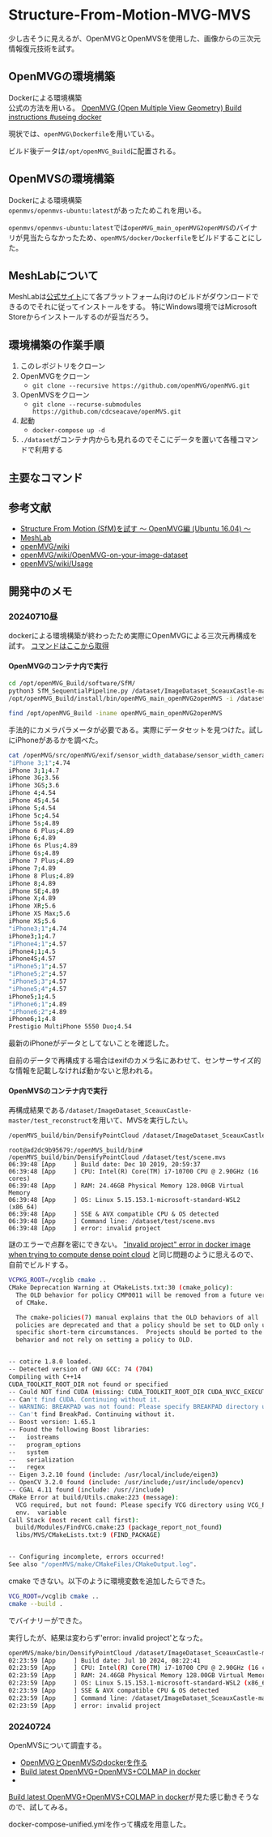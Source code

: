 # Structure-From-Motion-MVG-MVS
少し古そうに見えるが、OpenMVGとOpenMVSを使用した、画像からの三次元情報復元技術を試す。

## OpenMVGの環境構築
Dockerによる環境構築  
公式の方法を用いる。
[OpenMVG (Open Multiple View Geometry) Build instructions #useing docker](https://github.com/openMVG/openMVG/blob/master/BUILD.md#using-docker)

現状では、`openMVG\Dockerfile`を用いている。

ビルド後データは`/opt/openMVG_Build`に配置される。


## OpenMVSの環境構築
Dockerによる環境構築  
`openmvs/openmvs-ubuntu:latest`があったためこれを用いる。

`openmvs/openmvs-ubuntu:latest`では`openMVG_main_openMVG2openMVS`のバイナリが見当たらなかったため、`openMVS/docker/Dockerfile`をビルドすることにした。

## MeshLabについて
MeshLabは[公式サイト](https://www.meshlab.net/)にて各プラットフォーム向けのビルドがダウンロードできるのでそれに従ってインストールをする。
特にWindows環境ではMicrosoft Storeからインストールするのが妥当だろう。


## 環境構築の作業手順
1. このレポジトリをクローン
1. OpenMVGをクローン
   - `git clone --recursive https://github.com/openMVG/openMVG.git`
2. OpenMVSをクローン
   - `git clone --recurse-submodules https://github.com/cdcseacave/openMVS.git`
3. 起動
   - `docker-compose up -d`
4. `./dataset`がコンテナ内からも見れるのでそこにデータを置いて各種コマンドで利用する


## 主要なコマンド


## 参考文献
- [Structure From Motion (SfM)を試す 〜 OpenMVG編 (Ubuntu 16.04) 〜](https://qiita.com/fujin/items/d816a7e9b8c2577a7e37)
- [MeshLab](https://www.meshlab.net/)
- [openMVG/wiki](https://github.com/openMVG/openMVG/wiki)
- [openMVG/wiki/OpenMVG-on-your-image-dataset](https://github.com/openMVG/openMVG/wiki/OpenMVG-on-your-image-dataset)
- [openMVS/wiki/Usage](https://github.com/cdcseacave/openMVS/wiki/Usage#viewer-usage)


## 開発中のメモ
### 20240710昼
dockerによる環境構築が終わったため実際にOpenMVGによる三次元再構成を試す。
[コマンドはここから取得](https://github.com/openMVG/openMVG/wiki/OpenMVG-on-your-image-dataset)

#### OpenMVGのコンテナ内で実行
```bash
cd /opt/openMVG_Build/software/SfM/
python3 SfM_SequentialPipeline.py /dataset/ImageDataset_SceauxCastle-master/images/ /dataset/ImageDataset_SceauxCastle-master/test_reconstruct
/opt/openMVG_Build/install/bin/openMVG_main_openMVG2openMVS -i /dataset/ImageDataset_SceauxCastle-master/test_reconstruct/reconstruction_sequential/sfm_data.bin -o /dataset/ImageDataset_SceauxCastle-master/test_reconstruct/scene.mvs -d /dataset/ImageDataset_SceauxCastle-master/test_reconstruct/scene_undistorted_images

find /opt/openMVG_Build -iname openMVG_main_openMVG2openMVS
```

手法的にカメラパラメータが必要である。実際にデータセットを見つけた。試しにiPhoneがあるかを調べた。
```bash
cat /openMVG/src/openMVG/exif/sensor_width_database/sensor_width_camera_database.txt | grep iPhone
"iPhone 3;1";4.74
iPhone 3;1;4.7
iPhone 3G;3.56
iPhone 3GS;3.6
iPhone 4;4.54
iPhone 4S;4.54
iPhone 5;4.54
iPhone 5c;4.54
iPhone 5s;4.89
iPhone 6 Plus;4.89
iPhone 6;4.89
iPhone 6s Plus;4.89
iPhone 6s;4.89
iPhone 7 Plus;4.89
iPhone 7;4.89
iPhone 8 Plus;4.89
iPhone 8;4.89
iPhone SE;4.89
iPhone X;4.89
iPhone XR;5.6
iPhone XS Max;5.6
iPhone XS;5.6
"iPhone3;1";4.74
iPhone3;1;4.7
"iPhone4;1";4.57
iPhone4;1;4.5
iPhone4S;4.57
"iPhone5;1";4.57
"iPhone5;2";4.57
"iPhone5;3";4.57
"iPhone5;4";4.57
iPhone5;1;4.5
"iPhone6;1";4.89
"iPhone6;2";4.89
iPhone6;1;4.8
Prestigio MultiPhone 5550 Duo;4.54
```
最新のiPhoneがデータとしてないことを確認した。

自前のデータで再構成する場合はexifのカメラ名にあわせて、センサーサイズ的な情報を記載しなければ動かないと思われる。

#### OpenMVSのコンテナ内で実行
再構成結果である`/dataset/ImageDataset_SceauxCastle-master/test_reconstruct`を用いて、MVSを実行したい。

```bash
/openMVS_build/bin/DensifyPointCloud /dataset/ImageDataset_SceauxCastle-master/test_reconstruct/scene.mvs
```
```
root@ad2dc9b95679:/openMVS_build/bin# /openMVS_build/bin/DensifyPointCloud /dataset/test/scene.mvs 
06:39:48 [App     ] Build date: Dec 10 2019, 20:59:37
06:39:48 [App     ] CPU: Intel(R) Core(TM) i7-10700 CPU @ 2.90GHz (16 cores)
06:39:48 [App     ] RAM: 24.46GB Physical Memory 128.00GB Virtual Memory
06:39:48 [App     ] OS: Linux 5.15.153.1-microsoft-standard-WSL2 (x86_64)
06:39:48 [App     ] SSE & AVX compatible CPU & OS detected
06:39:48 [App     ] Command line: /dataset/test/scene.mvs
06:39:48 [App     ] error: invalid project
```
謎のエラーで点群を密にできない。
["invalid project" error in docker image when trying to compute dense point cloud](https://github.com/cdcseacave/openMVS/issues/1056)
と同じ問題のように思えるので、自前でビルドする。

```bash
VCPKG_ROOT=/vcglib cmake ..
CMake Deprecation Warning at CMakeLists.txt:30 (cmake_policy):
  The OLD behavior for policy CMP0011 will be removed from a future version
  of CMake.

  The cmake-policies(7) manual explains that the OLD behaviors of all
  policies are deprecated and that a policy should be set to OLD only under
  specific short-term circumstances.  Projects should be ported to the NEW
  behavior and not rely on setting a policy to OLD.


-- cotire 1.8.0 loaded.
-- Detected version of GNU GCC: 74 (704)
Compiling with C++14
CUDA_TOOLKIT_ROOT_DIR not found or specified
-- Could NOT find CUDA (missing: CUDA_TOOLKIT_ROOT_DIR CUDA_NVCC_EXECUTABLE CUDA_INCLUDE_DIRS CUDA_CUDART_LIBRARY) 
-- Can't find CUDA. Continuing without it.
-- WARNING: BREAKPAD was not found: Please specify BREAKPAD directory using BREAKPAD_ROOT env. variable
-- Can't find BreakPad. Continuing without it.
-- Boost version: 1.65.1
-- Found the following Boost libraries:
--   iostreams
--   program_options
--   system
--   serialization
--   regex
-- Eigen 3.2.10 found (include: /usr/local/include/eigen3)
-- OpenCV 3.2.0 found (include: /usr/include;/usr/include/opencv)
-- CGAL 4.11 found (include: /usr//include)
CMake Error at build/Utils.cmake:223 (message):
  VCG required, but not found: Please specify VCG directory using VCG_ROOT
  env.  variable
Call Stack (most recent call first):
  build/Modules/FindVCG.cmake:23 (package_report_not_found)
  libs/MVS/CMakeLists.txt:9 (FIND_PACKAGE)


-- Configuring incomplete, errors occurred!
See also "/openMVS/make/CMakeFiles/CMakeOutput.log".
```

cmake できない。以下のように環境変数を追加したらできた。

```bash
VCG_ROOT=/vcglib cmake ..
cmake --build .
```
でバイナリーができた。

実行したが、結果は変わらず'error: invalid project'となった。
```bash
openMVS/make/bin/DensifyPointCloud /dataset/ImageDataset_SceauxCastle-master/test_reconstruct/scene.mvs
02:23:59 [App     ] Build date: Jul 10 2024, 08:22:41
02:23:59 [App     ] CPU: Intel(R) Core(TM) i7-10700 CPU @ 2.90GHz (16 cores)
02:23:59 [App     ] RAM: 24.46GB Physical Memory 128.00GB Virtual Memory
02:23:59 [App     ] OS: Linux 5.15.153.1-microsoft-standard-WSL2 (x86_64)
02:23:59 [App     ] SSE & AVX compatible CPU & OS detected
02:23:59 [App     ] Command line: /dataset/ImageDataset_SceauxCastle-master/test_reconstruct/scene.mvs
02:23:59 [App     ] error: invalid project
```

### 20240724
OpenMVSについて調査する。

- [OpenMVGとOpenMVSのdockerを作る](https://zenn.dev/kenfuku/scraps/d5730e37444cbb)
- [Build latest OpenMVG+OpenMVS+COLMAP in docker](https://gist.github.com/cdcseacave/ef290eacefa44db67dadaed01a6fe319)
- []()


[Build latest OpenMVG+OpenMVS+COLMAP in docker](https://gist.github.com/cdcseacave/ef290eacefa44db67dadaed01a6fe319)が見た感じ動きそうなので、試してみる。


docker-compose-unified.ymlを作って構成を用意した。
